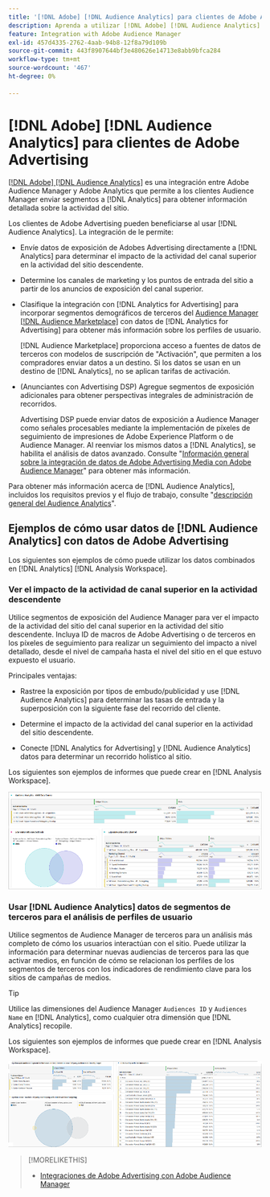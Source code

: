 ```yaml
---
title: '[!DNL Adobe] [!DNL Audience Analytics] para clientes de Adobe Advertising'
description: Aprenda a utilizar [!DNL Adobe] [!DNL Audience Analytics] para casos de uso de publicidad
feature: Integration with Adobe Audience Manager
exl-id: 457d4335-2762-4aab-94b8-12f8a79d109b
source-git-commit: 443f8907644bf3e480626e14713e8abb9bfca284
workflow-type: tm+mt
source-wordcount: '467'
ht-degree: 0%

---
```


# [!DNL Adobe] [!DNL Audience Analytics] para clientes de Adobe Advertising

[[!DNL Adobe] [!DNL Audience Analytics]](https://experienceleague.adobe.com/docs/analytics/integration/audience-analytics/mc-audiences-aam.html) es una integración entre Adobe Audience Manager y Adobe Analytics que permite a los clientes Audience Manager enviar segmentos a [!DNL Analytics] para obtener información detallada sobre la actividad del sitio.

Los clientes de Adobe Advertising pueden beneficiarse al usar [!DNL Audience Analytics]. La integración de le permite:

* Envíe datos de exposición de Adobes Advertising directamente a [!DNL Analytics] para determinar el impacto de la actividad del canal superior en la actividad del sitio descendente.

* Determine los canales de marketing y los puntos de entrada del sitio a partir de los anuncios de exposición del canal superior.

* Clasifique la integración con [!DNL Analytics for Advertising] para incorporar segmentos demográficos de terceros del [Audience Manager [!DNL Audience Marketplace]](https://experienceleague.adobe.com/docs/audience-manager/user-guide/features/audience-marketplace/audience-marketplace.html) con datos de [!DNL Analytics for Advertising] para obtener más información sobre los perfiles de usuario.

  [!DNL Audience Marketplace] proporciona acceso a fuentes de datos de terceros con modelos de suscripción de &quot;Activación&quot;, que permiten a los compradores enviar datos a un destino. Si los datos se usan en un destino de [!DNL Analytics], no se aplican tarifas de activación.

* (Anunciantes con Advertising DSP) Agregue segmentos de exposición adicionales para obtener perspectivas integrales de administración de recorridos.

  Advertising DSP puede enviar datos de exposición a Audience Manager como señales procesables mediante la implementación de píxeles de seguimiento de impresiones de Adobe Experience Platform o de Audience Manager. Al reenviar los mismos datos a [!DNL Analytics], se habilita el análisis de datos avanzado. Consulte &quot;[Información general sobre la integración de datos de Adobe Advertising Media con Adobe Audience Manager](/help/integrations/audience-manager/media-data-integration/overview.md)&quot; para obtener más información.

Para obtener más información acerca de [!DNL Audience Analytics], incluidos los requisitos previos y el flujo de trabajo, consulte &quot;[descripción general del Audience Analytics](https://experienceleague.adobe.com/docs/analytics/integration/audience-analytics/mc-audiences-aam.html)&quot;.

## Ejemplos de cómo usar datos de [!DNL Audience Analytics] con datos de Adobe Advertising

Los siguientes son ejemplos de cómo puede utilizar los datos combinados en [!DNL Analytics] [!DNL Analysis Workspace].

### Ver el impacto de la actividad de canal superior en la actividad descendente

Utilice segmentos de exposición del Audience Manager para ver el impacto de la actividad del sitio del canal superior en la actividad del sitio descendente. Incluya ID de macros de Adobe Advertising o de terceros en los píxeles de seguimiento para realizar un seguimiento del impacto a nivel detallado, desde el nivel de campaña hasta el nivel del sitio en el que estuvo expuesto el usuario.

Principales ventajas:

* Rastree la exposición por tipos de embudo/publicidad y use [!DNL Audience Analytics] para determinar las tasas de entrada y la superposición con la siguiente fase del recorrido del cliente.

* Determine el impacto de la actividad del canal superior en la actividad del sitio descendente.

* Conecte [!DNL Analytics for Advertising]<!-- which doesn't include the last exposure event --> y [!DNL Audience Analytics] datos <!-- (which includes the user's last exposure event) --> para determinar un recorrido holístico al sitio.

Los siguientes son ejemplos de informes que puede crear en [!DNL Analysis Workspace].

![Ver el impacto de la actividad del canal superior en la actividad del sitio descendente](/help/integrations/assets/audience-analytics-upper-funnel-exposure.png)

### Usar [!DNL Audience Analytics] datos de segmentos de terceros para el análisis de perfiles de usuario

Utilice segmentos de Audience Manager de terceros para un análisis más completo de cómo los usuarios interactúan con el sitio. Puede utilizar la información para determinar nuevas audiencias de terceros para las que activar medios, en función de cómo se relacionan los perfiles de los segmentos de terceros con los indicadores de rendimiento clave para los sitios de campañas de medios.

>[!TIP]
> Utilice las dimensiones del Audience Manager `Audiences ID` y `Audiences Name` en [!DNL Analytics], como cualquier otra dimensión que [!DNL Analytics] recopile.

Los siguientes son ejemplos de informes que puede crear en [!DNL Analysis Workspace].

![Uso de segmentos de terceros para enriquecer el análisis del perfil de usuario](/help/integrations/assets/audience-analytics-third-party-report.png)

>[!MORELIKETHIS]
>
>* [Integraciones de Adobe Advertising con Adobe Audience Manager](/help/integrations/audience-manager/overview.md)
